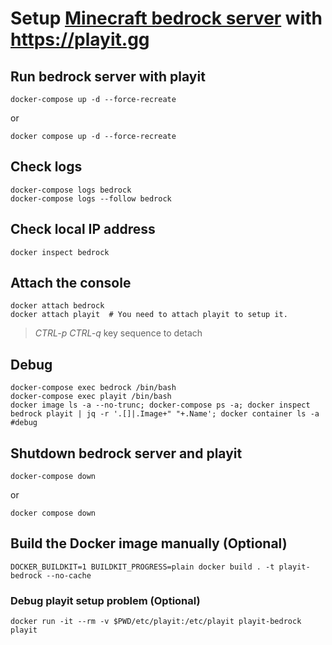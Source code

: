 # Setup [Minecraft bedrock server](https://www.minecraft.net/en-us/download/server/bedrock) with https://playit.gg

## Run bedrock server with playit
```
docker-compose up -d --force-recreate
```
or
```
docker compose up -d --force-recreate
```

## Check logs
```
docker-compose logs bedrock
docker-compose logs --follow bedrock
```

## Check local IP address
```
docker inspect bedrock
```

## Attach the console
```
docker attach bedrock
docker attach playit  # You need to attach playit to setup it.
```
> *CTRL-p* *CTRL-q* key sequence to detach

## Debug
```
docker-compose exec bedrock /bin/bash
docker-compose exec playit /bin/bash
docker image ls -a --no-trunc; docker-compose ps -a; docker inspect bedrock playit | jq -r '.[]|.Image+" "+.Name'; docker container ls -a #debug
```

## Shutdown bedrock server and playit
```
docker-compose down
```
or
```
docker compose down
```

## Build the Docker image manually (Optional)
```
DOCKER_BUILDKIT=1 BUILDKIT_PROGRESS=plain docker build . -t playit-bedrock --no-cache
```

### Debug playit setup problem (Optional)
```
docker run -it --rm -v $PWD/etc/playit:/etc/playit playit-bedrock playit
```
